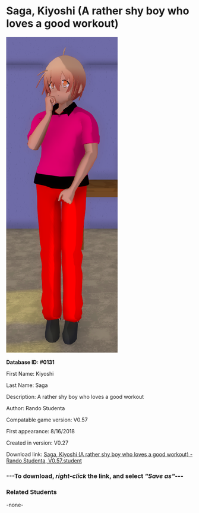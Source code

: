 # Saga, Kiyoshi (A rather shy boy who loves a good workout)

<img src="../../Files/Images/Saga, Kiyoshi (A rather shy boy who loves a good workout).png" title="Saga, Kiyoshi (A rather shy boy who loves a good workout) - Rando Studenta, V0.57">

**Database ID: #0131**

First Name: Kiyoshi

Last Name: Saga

Description: A rather shy boy who loves a good workout

Author: Rando Studenta

Compatable game version: V0.57

First appearance: 8/16/2018

Created in version: V0.27

Download link: <a href="https://raw.githubusercontent.com/Arbiter1223/Daigaku-Gurashi-Custom-Students/master/Files/Student%20Files/Saga%2C%20Kiyoshi%20(A%20rather%20shy%20boy%20who%20loves%20a%20good%20workout)%20-%20Rando%20Studenta%2C%20V0.57.student">Saga, Kiyoshi (A rather shy boy who loves a good workout) - Rando Studenta, V0.57.student</a>

### ---**To download, _right-click_ the link, and select _"Save as"_**---

### Related Students

-none-
